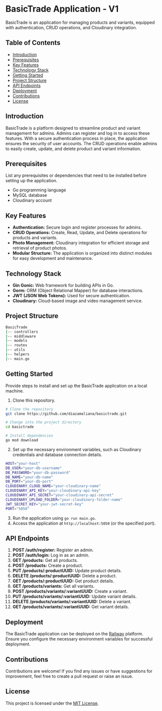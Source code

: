 # BasicTrade Application - V1

BasicTrade is an application for managing products and variants, equipped with authentication, CRUD operations, and Cloudinary integration.

## Table of Contents

- [Introduction](#introduction)
- [Prerequisites](#prerequisites)
- [Key Features](#key-features)
- [Technology Stack](#technology-stack)
- [Getting Started](#getting-started)
- [Project Structure](#project-structure)
- [API Endpoints](#api-endpoints)
- [Deployment](#deployment)
- [Contributions](#contributions)
- [License](#license)

## Introduction

BasicTrade is a platform designed to streamline product and variant management for admins. Admins can register and log in to access these features. With a secure authentication process in place, the application ensures the security of user accounts. The CRUD operations enable admins to easily create, update, and delete product and variant information.

## Prerequisites

List any prerequisites or dependencies that need to be installed before setting up the application.

- Go programming language
- MySQL database
- Cloudinary account


## Key Features

- **Authentication:** Secure login and register processes for admins.
- **CRUD Operations:** Create, Read, Update, and Delete operations for products and variants.
- **Photo Management:** Cloudinary integration for efficient storage and retrieval of product photos.
- **Modular Structure:** The application is organized into distinct modules for easy development and maintenance.

## Technology Stack

- **Gin Gonic:** Web framework for building APIs in Go.
- **Gorm:** ORM (Object Relational Mapper) for database interactions.
- **JWT (JSON Web Tokens):** Used for secure authentication.
- **Cloudinary:** Cloud-based image and video management service.

## Project Structure
```bash
BasicTrade
|-- controllers
|-- middleware
|-- models
|-- routes
|-- utils
|-- helpers
|-- main.go
```

## Getting Started
Provide steps to install and set up the BasicTrade application on a local machine.
1. Clone this repository.
```bash
# Clone the repository
git clone https://github.com/diazamaliana/basictrade.git

# Change into the project directory
cd basictrade

# Install dependencies
go mod download
```
2. Set up the necessary environment variables, such as Cloudinary credentials and database connection details.
```bash
HOST="your-host"
DB_USER="your-db-username"
DB_PASSWORD="your-db-password"
DB_NAME="your-db-name"
DB_PORT="your-db-port"
CLOUDINARY_CLOUD_NAME="your-cloudinary-name"
CLOUDINARY_API_KEY="your-cloudinary-api-key"
CLOUDINARY_API_SECRET="your-cloudinary-api-secret"
CLOUDINARY_UPLOAD_FOLDER="your-cloudinary-folder-name"
JWT_SECRET_KEY="your-jwt-secret-key"
PORT="5050"
```

3. Run the application using `go run main.go`.
4. Access the application at `http://localhost:5050` (or the specified port).

## API Endpoints

1. **POST /auth/register:** Register an admin.
2. **POST /auth/login:** Log in as an admin.
3. **GET /products:** Get all products.
4. **POST /products:** Create a product.
5. **PUT /products/:productUUID:** Update product details.
6. **DELETE /products/:productUUID:** Delete a product.
7. **GET /products/:productUUID:** Get product details.
8. **GET /products/variants:** Get all variants.
9. **POST /products/variants/:variantUUID:** Create a variant.
10. **PUT /products/variants/:variantUUID:** Update variant details.
11. **DELETE /products/variants/:variantUUID:** Delete a variant.
12. **GET /products/variants/:variantUUID:** Get variant details.

## Deployment

The BasicTrade application can be deployed on the [Railway](https://railway.app/) platform. Ensure you configure the necessary environment variables for successful deployment. 

## Contributions

Contributions are welcome! If you find any issues or have suggestions for improvement, feel free to create a pull request or raise an issue.

## License

This project is licensed under the [MIT License](LICENSE).
